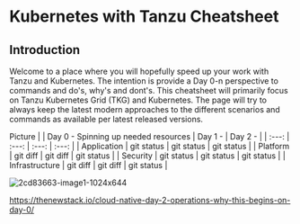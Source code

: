 # Kubernetes with Tanzu Cheatsheet

## Introduction
Welcome to a place where you will hopefully speed up your work with Tanzu and Kubernetes. The intention is provide a Day 0-n perspective to commands and do's, why's and dont's. This cheatsheet will primarily focus on Tanzu Kubernetes Grid (TKG) and Kubernetes. The page will try to always keep the latest modern approaches to the different scenarios and commands as available per latest released versions.

Picture
| | Day 0 - Spinning up needed resources | Day 1 -  | Day 2 - |
| :---: | :---: | :---: | :---: |
| Application   | git status     | git status    | git status    |
| Platform     | git diff       | git diff      | git status    |
| Security   | git status     | git status    | git status    |
| Infrastructure     | git diff       | git diff      | git status    |

![2cd83663-image1-1024x644](https://user-images.githubusercontent.com/88717817/215779950-62b98db4-8687-4432-89a8-faf6390e84ff.jpg)


https://thenewstack.io/cloud-native-day-2-operations-why-this-begins-on-day-0/
